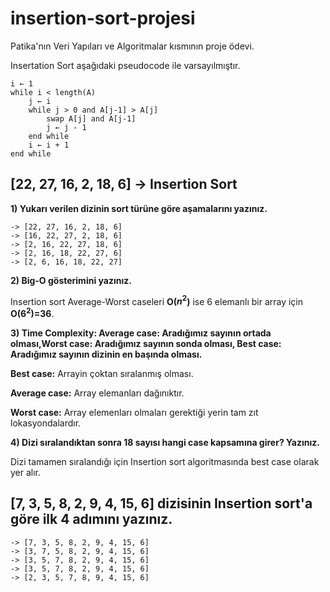# insertion-sort-projesi
Patika'nın Veri Yapıları ve Algoritmalar kısmının proje ödevi.

Insertation Sort aşağıdaki pseudocode ile varsayılmıştır.
```
i ← 1
while i < length(A)
    j ← i
    while j > 0 and A[j-1] > A[j]
        swap A[j] and A[j-1]
        j ← j - 1
    end while
    i ← i + 1
end while
```
## **[22, 27, 16, 2, 18, 6] -> Insertion Sort**
**1) Yukarı verilen dizinin sort türüne göre aşamalarını yazınız.**

    -> [22, 27, 16, 2, 18, 6]
    -> [16, 22, 27, 2, 18, 6]
    -> [2, 16, 22, 27, 18, 6]
    -> [2, 16, 18, 22, 27, 6]
    -> [2, 6, 16, 18, 22, 27]

**2) Big-O gösterimini yazınız.**

Insertion sort Average-Worst caseleri **O($n^2$)** ise 6 elemanlı bir array için **O($6^2$)=36**.

**3) Time Complexity: Average case: Aradığımız sayının ortada olması,Worst case: Aradığımız sayının sonda olması, Best case: Aradığımız sayının dizinin en başında olması.**

**Best case:** Arrayin çoktan sıralanmış olması.

**Average case:** Array elemanları dağınıktır.

**Worst case:** Array elemenları olmaları gerektiği yerin tam zıt lokasyondalardır.

**4) Dizi sıralandıktan sonra 18 sayısı hangi case kapsamına girer? Yazınız.**

Dizi tamamen sıralandığı için Insertion sort algoritmasında best case olarak yer alır.

## **[7, 3, 5, 8, 2, 9, 4, 15, 6] dizisinin Insertion sort'a göre ilk 4 adımını yazınız.**

    -> [7, 3, 5, 8, 2, 9, 4, 15, 6]
    -> [3, 7, 5, 8, 2, 9, 4, 15, 6]
    -> [3, 5, 7, 8, 2, 9, 4, 15, 6]
    -> [3, 5, 7, 8, 2, 9, 4, 15, 6]
    -> [2, 3, 5, 7, 8, 9, 4, 15, 6]